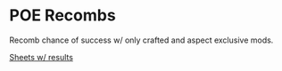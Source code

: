 # POE Recombs

Recomb chance of success w/ only crafted and aspect exclusive mods.

[Sheets w/ results](https://docs.google.com/spreadsheets/d/12Dw0mKtY5t9hjwaHFgrt1TIZReJmKJNDSoE9LQmF0aI/edit?usp=sharing)
